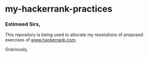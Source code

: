 # my-hackerrank-practices

### Estimeed Sirs,

This repository is being used to allocate my resolutions of proposed exercises of www.hackerrank.com.

Graciously,
